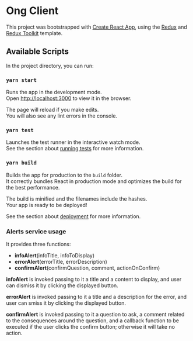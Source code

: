 # Ong Client

This project was bootstrapped with [Create React App](https://github.com/facebook/create-react-app), using the [Redux](https://redux.js.org/) and [Redux Toolkit](https://redux-toolkit.js.org/) template.

## Available Scripts

In the project directory, you can run:

### `yarn start`

Runs the app in the development mode.<br />
Open [http://localhost:3000](http://localhost:3000) to view it in the browser.

The page will reload if you make edits.<br />
You will also see any lint errors in the console.

### `yarn test`

Launches the test runner in the interactive watch mode.<br />
See the section about [running tests](https://facebook.github.io/create-react-app/docs/running-tests) for more information.

### `yarn build`

Builds the app for production to the `build` folder.<br />
It correctly bundles React in production mode and optimizes the build for the best performance.

The build is minified and the filenames include the hashes.<br />
Your app is ready to be deployed!

See the section about [deployment](https://facebook.github.io/create-react-app/docs/deployment) for more information.

### Alerts service usage

It provides three functions:

- <b>infoAlert</b>(infoTitle, infoToDisplay)<br/>
- <b>errorAlert</b>(errorTitle, errorDescription)<br/>
- <b>confirmAlert</b>(confirmQuestion, comment, actionOnConfirm)

<b>infoAlert</b> is invoked passing to it a title and a content to display,
and user can dismiss it by clicking the displayed button.

<b>errorAlert</b> is invoked passing to it a title and a description for the
error, and user can smiss it by clicking the displayed button.

<b>confirmAlert</b> is invoked passing to it a question to ask, a comment related
to the consequences around the question, and a callback function to be executed
if the user clicks the confirm button; otherwise it will take no action.
